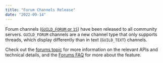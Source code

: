 ```yaml
---
title: "Forum Channels Release"
date: "2022-09-14"
---
```


Forum channels ([`GUILD_FORUM` or `15`](/docs/resources/channel#channel-object-channel-types)) have been released to all community servers. `GUILD_FORUM` channels are a new channel type that only supports threads, which display differently than in text (`GUILD_TEXT`) channels.

Check out the [forums topic](/docs/topics/threads#forums) for more information on the relevant APIs and technical details, and the [Forums FAQ](https://support.discord.com/hc/en-us/articles/6208479917079#h_01JAZAWCX4DXYK26BKT49DXMAQ) for more about the feature.
